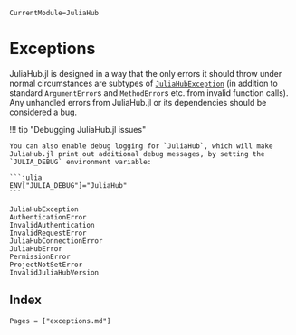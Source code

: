 ```@meta
CurrentModule=JuliaHub
```

# Exceptions

JuliaHub.jl is designed in a way that the only errors it should throw under normal circumstances are subtypes of [`JuliaHubException`](@ref) (in addition to standard `ArgumentError`s and `MethodError`s etc. from invalid function calls).
Any unhandled errors from JuliaHub.jl or its dependencies should be considered a bug.

!!! tip "Debugging JuliaHub.jl issues"

    You can also enable debug logging for `JuliaHub`, which will make JuliaHub.jl print out additional debug messages, by setting the `JULIA_DEBUG` environment variable:

    ```julia
    ENV["JULIA_DEBUG"]="JuliaHub"
    ```


```@docs
JuliaHubException
AuthenticationError
InvalidAuthentication
InvalidRequestError
JuliaHubConnectionError
JuliaHubError
PermissionError
ProjectNotSetError
InvalidJuliaHubVersion
```

## Index

```@index
Pages = ["exceptions.md"]
```
